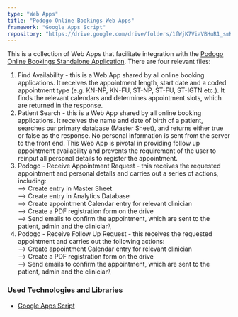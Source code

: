 ```yaml
---
type: "Web Apps"
title: "Podogo Online Bookings Web Apps"
framework: "Google Apps Script"
repository: "https://drive.google.com/drive/folders/1fWjK7ViaVBHuR1_smKYATzvgHsHvygQW"
---
```


This is a collection of Web Apps that facilitate integration with the [Podogo Online Bookings Standalone Application](/projects/lfas-book-online). There are four relevant files:

1. Find Availability - this is a Web App shared by all online booking applications. It receives the appointment length, start date and a coded appointment type (e.g. KN-NP, KN-FU, ST-NP, ST-FU, ST-IGTN etc.). It finds the relevant calendars and determines appointment slots, which are returned in the response.
2. Patient Search - this is a Web App shared by all online booking applications. It receives the name and date of birth of a patient, searches our primary database (Master Sheet), and returns either true or false as the response. No personal information is sent from the server to the front end. This Web App is pivotal in providing follow up appointment availability and prevents the requirement of the user to reinput all personal details to register the appointment.
3. Podogo - Receive Appointment Request - this receives the requested appointment and personal details and carries out a series of actions, including:\
   --> Create entry in Master Sheet\
   --> Create entry in Analytics Database\
   --> Create appointment Calendar entry for relevant clinician\
   --> Create a PDF registration form on the drive\
   --> Send emails to confirm the appointment, which are sent to the patient, admin and the clinician\
4. Podogo - Receive Follow Up Request - this receives the requested appointment and carries out the following actions:\
   --> Create appointment Calendar entry for relevant clinician\
   --> Create a PDF registration form on the drive\
   --> Send emails to confirm the appointment, which are sent to the patient, admin and the clinician\

### Used Technologies and Libraries

- [Google Apps Script](https://developers.google.com/apps-script)
